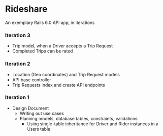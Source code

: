 # Rideshare

An exemplary Rails 6.0 API app, in iterations

### Iteration 3

* Trip model, when a Driver accepts a Trip Request
* Completed Trips can be rated


### Iteration 2

* Location (Geo coordinates) and Trip Request models
* API base controller
* Trip Requests index and create API endpoints


### Iteration 1

* Design Document
  * Writing out use cases
  * Planning models, database tables, constraints, validations
    * Using single-table inheritance for Driver and Rider instances in a Users table
